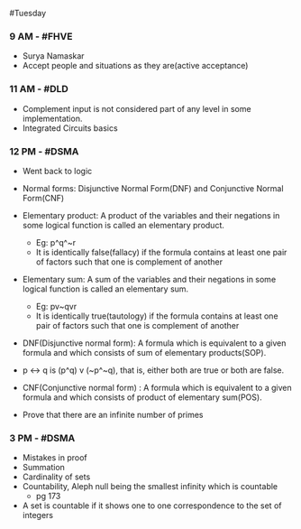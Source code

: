 #Tuesday 
### 9 AM - #FHVE 
- Surya Namaskar
- Accept people and situations as they are(active acceptance)

### 11 AM - #DLD 
- Complement input is not considered part of any level in some implementation.
- Integrated Circuits basics

### 12 PM - #DSMA 
- Went back to logic
- Normal forms: Disjunctive Normal Form(DNF) and Conjunctive Normal Form(CNF)
- Elementary product: A product of the variables and their negations in some logical function is called an elementary product.
	- Eg: p^q^~r
	- It is identically false(fallacy) if the formula contains at least one pair of factors such that one is complement of another

- Elementary sum: A sum of the variables and their negations in some logical function is called an elementary sum.
	- Eg: pv~qvr
	- It is identically true(tautology) if the formula contains at least one pair of factors such that one is complement of another

- DNF(Disjunctive normal form): A formula which is equivalent to a given formula and which consists of sum of elementary products(SOP). 
- p <-> q is (p^q) v (~p^~q), that is, either both are true or both are false.

- CNF(Conjunctive normal form) : A formula which is equivalent to a given formula and which consists of product of elementary sum(POS). 
- Prove that there are an infinite number of primes

### 3 PM - #DSMA 
- Mistakes in proof
- Summation
- Cardinality of sets
- Countability, Aleph null being the smallest infinity which is countable
	- pg 173
- A set is countable if it shows one to one correspondence to the set of integers